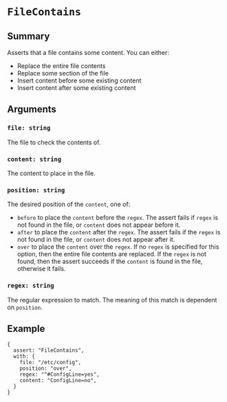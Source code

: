 # `FileContains`

## Summary

Asserts that a file contains some content.  You can either:

- Replace the entire file contents
- Replace some section of the file
- Insert content before some existing content
- Insert content after some existing content

## Arguments

### `file: string`

The file to check the contents of.

### `content: string`

The content to place in the file.

### `position: string`

The desired position of the `content`, one of:

- `before` to place the `content` before the `regex`.  The assert fails if `regex` is not found in the file, or `content` does not appear before it.
- `after` to place the `content` after the `regex`. The assert fails if the `regex` is not found in the file, or `content` does not appear after it.
- `over` to place the `content` over the `regex`.  If no `regex` is specified for this option, then the entire file contents are replaced.  If the `regex` is not found, then the assert succeeds if the `content` is found in the file, otherwise it fails.

### `regex: string`

The regular expression to match. The meaning of this match is dependent on `position`.

## Example

```json5
{
  assert: "FileContains",
  with: {
    file: "/etc/config",
    position: "over",
    regex: "^#ConfigLine=yes",
    content: "ConfigLine=no",
  }
}
```
